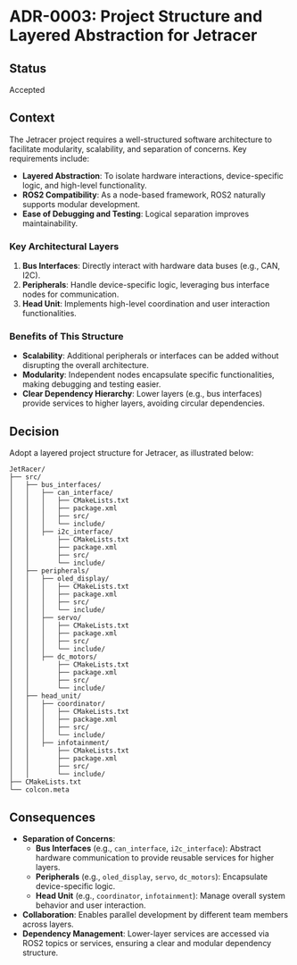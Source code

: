 # ADR-0003: Project Structure and Layered Abstraction for Jetracer

## **Status**
Accepted  

## **Context**
The Jetracer project requires a well-structured software architecture to facilitate modularity, scalability, and separation of concerns. Key requirements include:  

- **Layered Abstraction**: To isolate hardware interactions, device-specific logic, and high-level functionality.  
- **ROS2 Compatibility**: As a node-based framework, ROS2 naturally supports modular development.  
- **Ease of Debugging and Testing**: Logical separation improves maintainability.  

### Key Architectural Layers  
1. **Bus Interfaces**: Directly interact with hardware data buses (e.g., CAN, I2C).  
2. **Peripherals**: Handle device-specific logic, leveraging bus interface nodes for communication.  
3. **Head Unit**: Implements high-level coordination and user interaction functionalities.

### Benefits of This Structure  
- **Scalability**: Additional peripherals or interfaces can be added without disrupting the overall architecture.  
- **Modularity**: Independent nodes encapsulate specific functionalities, making debugging and testing easier.  
- **Clear Dependency Hierarchy**: Lower layers (e.g., bus interfaces) provide services to higher layers, avoiding circular dependencies.

## **Decision**
Adopt a layered project structure for Jetracer, as illustrated below:
```
JetRacer/
├── src/
│   ├── bus_interfaces/
│   │   ├── can_interface/
│   │   │   ├── CMakeLists.txt
│   │   │   ├── package.xml
│   │   │   ├── src/
│   │   │   └── include/
│   │   ├── i2c_interface/
│   │       ├── CMakeLists.txt
│   │       ├── package.xml
│   │       ├── src/
│   │       └── include/
│   ├── peripherals/
│   │   ├── oled_display/
│   │   │   ├── CMakeLists.txt
│   │   │   ├── package.xml
│   │   │   ├── src/
│   │   │   └── include/
│   │   ├── servo/
│   │   │   ├── CMakeLists.txt
│   │   │   ├── package.xml
│   │   │   ├── src/
│   │   │   └── include/
│   │   ├── dc_motors/
│   │       ├── CMakeLists.txt
│   │       ├── package.xml
│   │       ├── src/
│   │       └── include/
│   ├── head_unit/
│   │   ├── coordinator/
│   │   │   ├── CMakeLists.txt
│   │   │   ├── package.xml
│   │   │   ├── src/
│   │   │   └── include/
│   │   ├── infotainment/
│   │       ├── CMakeLists.txt
│   │       ├── package.xml
│   │       ├── src/
│   │       └── include/
├── CMakeLists.txt
└── colcon.meta
```

## **Consequences**
- **Separation of Concerns**:  
   - **Bus Interfaces** (e.g., `can_interface`, `i2c_interface`): Abstract hardware communication to provide reusable services for higher layers.  
   - **Peripherals** (e.g., `oled_display`, `servo`, `dc_motors`): Encapsulate device-specific logic.  
   - **Head Unit** (e.g., `coordinator`, `infotainment`): Manage overall system behavior and user interaction.  
- **Collaboration**: Enables parallel development by different team members across layers.  
- **Dependency Management**: Lower-layer services are accessed via ROS2 topics or services, ensuring a clear and modular dependency structure.  

